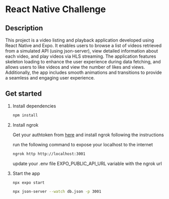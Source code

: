 # React Native Challenge

## Description

This project is a video listing and playback application developed using React Native and Expo. It enables users to browse a list of videos retrieved from a simulated API (using json-server), view detailed information about each video, and play videos via HLS streaming. The application features skeleton loading to enhance the user experience during data fetching, and allows users to like videos and view the number of likes and views. Additionally, the app includes smooth animations and transitions to provide a seamless and engaging user experience.

## Get started

1. Install dependencies

   ```bash
   npm install
   ```

2. Install ngrok

   Get your authtoken from [here](https://dashboard.ngrok.com/get-started/setup) and install ngrok following the instructions

   run the following command to expose your localhost to the internet

   ```bash
   ngrok http http://localhost:3001
   ```

   update your .env file EXPO_PUBLIC_API_URL variable with the ngrok url

3. Start the app

   ```bash
   npx expo start
   ```

   ```bash
   npx json-server --watch db.json -p 3001
   ```
